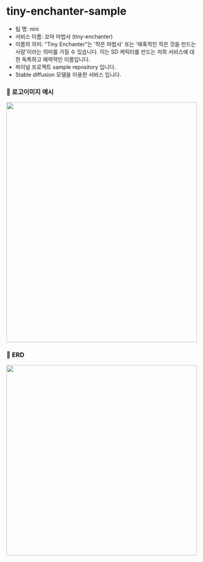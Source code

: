 # tiny-enchanter-sample

- 팀 명: nini
- 서비스 이름: 꼬마 마법사 (tiny-enchanter)
- 이름의 의미: "Tiny Enchanter"는 '작은 마법사' 또는 '매혹적인 작은 것을 만드는 사람'이라는 의미를 가질 수 있습니다. 
             이는 SD 케릭터를 만드는 저희 서비스에 대한 독특하고 매력적인 이름입니다.
- 파이널 프로젝트 sample repository 입니다.
- Stable diffusion 모델을 이용한 서비스 입니다.

### 📍 로고이미지 예시
<img src = "https://blog.kakaocdn.net/dn/bDFUXC/btsjnH1BZME/VQ1VvfNq6BxXIKFrlWzj90/img.png" width = "500" height = "630"/>

### 📍 ERD
<img src = "https://blog.kakaocdn.net/dn/ezncy1/btsja6OkoZU/8oxYYgBkxQj5t4ZBfl5VTK/img.png" width = "500" height = "500"/>
